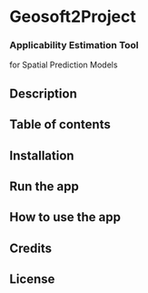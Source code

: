 # Geosoft2Project
### Applicability Estimation Tool 
for Spatial Prediction Models

## Description

## Table of contents

## Installation

## Run the app

## How to use the app

## Credits

## License
